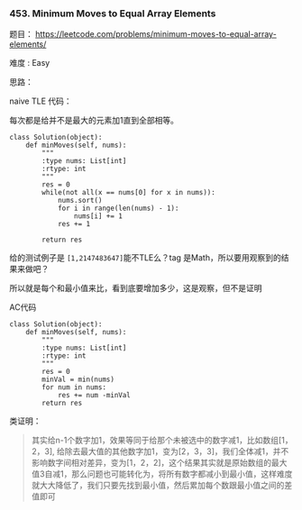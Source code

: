### 453. Minimum Moves to Equal Array Elements





题目： 
<https://leetcode.com/problems/minimum-moves-to-equal-array-elements/>



难度 : Easy



思路：

naive TLE 代码：

每次都是给并不是最大的元素加1直到全部相等。

```
class Solution(object):
    def minMoves(self, nums):
        """
        :type nums: List[int]
        :rtype: int
        """
        res = 0
        while(not all(x == nums[0] for x in nums)):
        	nums.sort()
        	for i in range(len(nums) - 1):
        		nums[i] += 1
        	res += 1

        return res
```



给的测试例子是 `[1,2147483647]`能不TLE么？tag 是Math，所以要用观察到的结果来做吧？

所以就是每个和最小值来比，看到底要增加多少，这是观察，但不是证明





AC代码

```
class Solution(object):
    def minMoves(self, nums):
        """
        :type nums: List[int]
        :rtype: int
        """
        res = 0
        minVal = min(nums)
        for num in nums:
        	res += num -minVal
        return res
```



类证明：



> 其实给n-1个数字加1，效果等同于给那个未被选中的数字减1，比如数组[1，2，3], 给除去最大值的其他数字加1，变为[2，3，3]，我们全体减1，并不影响数字间相对差异，变为[1，2，2]，这个结果其实就是原始数组的最大值3自减1，那么问题也可能转化为，将所有数字都减小到最小值，这样难度就大大降低了，我们只要先找到最小值，然后累加每个数跟最小值之间的差值即可

